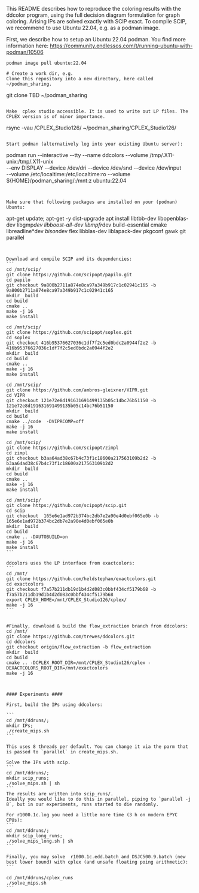 This README describes how to reproduce the coloring results with the ddcolor program,
using the full  decision diagram formulation for graph coloring.
Arising IPs are solved exactly with SCIP exact.
To compile SCIP, we recommend to use Ubuntu 22.04, e.g. as a podman image.


First, we describe how to setup an Ubuntu 22.04 podman.
You find more information here:
https://community.endlessos.com/t/running-ubuntu-with-podman/10506

```
podman image pull ubuntu:22.04

# Create a work dir, e.g.
Clone this repository into a new directory, here called  ~/podman_sharing.
```
git clone TBD ~/podman_sharing
```

Make  cplex studio accessible. It is used to write out LP files. The CPLEX version is of minor importance.
```
rsync  -vau  <installaciton-of-cplex>/CPLEX_Studio126/ ~/podman_sharing/CPLEX_Studio126/
```

Start podman (alternatively log into your existing Ubuntu server):

```
podman run --interactive --tty --name ddcolors --volume /tmp/.X11-unix:/tmp/.X11-unix \
--env DISPLAY --device /dev/dri --device /dev/snd --device /dev/input \
--volume /etc/localtime:/etc/localtime:ro --volume ${HOME}/podman_sharing/:/mnt:z ubuntu:22.04
```


Make sure that following packages are installed on your (podman) Ubuntu:

```
apt-get update; apt-get -y dist-upgrade
apt install libtbb-dev libopenblas-dev libgmp*dev libboost-all-dev libmpfr*dev build-essential cmake libreadline*dev *bison*dev flex libblas-dev liblapack-dev pkgconf gawk git parallel
````


Download and compile SCIP and its dependencies:
```
cd /mnt/scip/
git clone https://github.com/scipopt/papilo.git
cd papilo
git checkout 9a800b2711a874e8ca97a349b917c1c02941c165 -b 9a800b2711a874e8ca97a349b917c1c02941c165
mkdir  build
cd build
cmake ..
make -j 16
make install

cd /mnt/scip/
git clone https://github.com/scipopt/soplex.git
cd soplex
git checkout 416b95376627036c1df7f2c5ed0bdc2a0944f2e2 -b 416b95376627036c1df7f2c5ed0bdc2a0944f2e2
mkdir  build
cd build
cmake ..
make -j 16
make install

cd /mnt/scip/
git clone https://github.com/ambros-gleixner/VIPR.git
cd VIPR
git checkout 121e72e8d191631691499135b05c14bc76b51150 -b 121e72e8d191631691499135b05c14bc76b51150
mkdir  build
cd build
cmake ../code  -DVIPRCOMP=off
make -j 16
make install

cd /mnt/scip/
git clone https://github.com/scipopt/zimpl
cd zimpl
git checkout b3aa64ad38c67b4c73f1c18600a217563109b2d2 -b b3aa64ad38c67b4c73f1c18600a217563109b2d2
mkdir  build
cd build
cmake ..
make -j 16
make install

cd /mnt/scip/
git clone https://github.com/scipopt/scip.git
cd scip
git checkout  165e6e1ad972b374bc2db7e2a90e4d0ebf065e0b -b 165e6e1ad972b374bc2db7e2a90e4d0ebf065e0b
mkdir  build
cd build
cmake .. -DAUTOBUILD=on
make -j 16
make install
```

ddcolors uses the LP interface from exactcolors:
```
cd /mnt/
git clone https://github.com/heldstephan/exactcolors.git
cd exactcolors
git checkout f7a57b211db19d1b4d2d083c0bbf434cf5179b68 -b f7a57b211db19d1b4d2d083c0bbf434cf5179b68
export CPLEX_HOME=/mnt/CPLEX_Studio126/cplex/
make -j 16
```


#Finally, download & build the flow_extraction branch from ddcolors:
cd /mnt/
git clone https://github.com/trewes/ddcolors.git
cd ddcolors
git checkout origin/flow_extraction -b flow_extraction
mkdir  build
cd build
cmake .. -DCPLEX_ROOT_DIR=/mnt/CPLEX_Studio126/cplex -DEXACTCOLORS_ROOT_DIR=/mnt/exactcolors
make -j 16



#### Experiments ####

First, build the IPs using ddcolors:

```
cd /mnt/ddruns/;
mkdir IPs;
./create_mips.sh
```

This uses 8 threads per default. You can change it via the parm that is passed to `parallel` in create_mips.sh.

Solve the IPs with scip.
```
cd /mnt/ddruns/;
mkdir scip_runs;
./solve_mips.sh | sh
```
The results are written into scip_runs/.
Ideally you would like to do this in parallel, piping to `parallel -j 8`, but in our experiments, runs started to die randomly.

For r1000.1c.log you need a little more time (3 h on modern EPYC CPUs):
```
cd /mnt/ddruns/;
mkdir scip_long_runs;
./solve_mips_long.sh | sh
```

Finally, you may solve  r1000.1c.edd.batch and DSJC500.9.batch (new best lower bound) with cplex (and unsafe floating poing arithmetic):
```

cd /mnt/ddruns/cplex_runs
./solve_mips.sh
```
